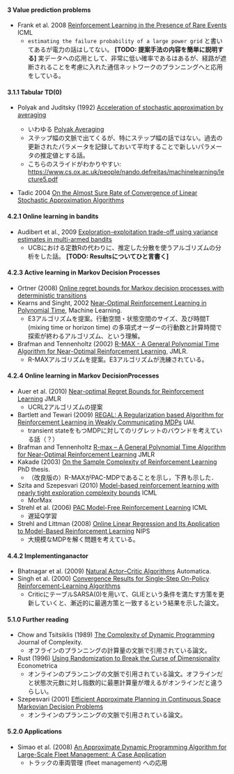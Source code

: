 #### 3 Value prediction problems

- Frank et al. 2008 [Reinforcement Learning in the Presence of Rare Events](http://www.machinelearning.org/archive/icml2008/papers/580.pdf) ICML
  - `estimating the failure probability of a large power grid` と書いてあるが電力の話はしてない。 **[TODO: 提案手法の内容を簡単に説明する]**
実データへの応用として、非常に低い確率であるはあるが、経路が遮断されることを考慮に入れた通信ネットワークのプランニングへと応用をしている。

#### 3.1.1 Tabular TD(0)

- Polyak and Juditsky (1992) [Acceleration of stochastic approximation by averaging](https://www.researchgate.net/profile/Boris_Polyak2/publication/236736831_Acceleration_of_Stochastic_Approximation_by_Averaging/links/0f31753227e964baab000000/Acceleration-of-Stochastic-Approximation-by-Averaging.pdf)
  - いわゆる [Polyak Averaging](https://en.wikipedia.org/wiki/Stochastic_approximation)
  - ステップ幅の文脈で出てくるが、特にステップ幅の話ではない。過去の更新されたパラメータを記録しておいて平均することで新しいパラメータの推定値とする話。
  - こちらのスライドがわかりやすい: https://www.cs.ox.ac.uk/people/nando.defreitas/machinelearning/lecture5.pdf

- Tadic 2004 [On the Almost Sure Rate of Convergence of Linear Stochastic Approximation Algorithms](http://ieeexplore.ieee.org/document/1266818/)

#### 4.2.1 Online learning in bandits

- Audibert et al., 2009 [Exploration-exploitation trade-off using variance estimates in multi-armed bandits](http://certis.enpc.fr/~audibert/Mes%20articles/TCS08.pdf)
  - UCBにおける定数Rの代わりに、推定した分散を使うアルゴリズムの分析をした話。 **[TODO: Resultsについてひと言書く]**

#### 4.2.3 Active learning in Markov Decision Processes
- Ortner (2008) [Online regret bounds for Markov decision processes with deterministic transitions](http://ac.els-cdn.com/S0304397510002008/1-s2.0-S0304397510002008-main.pdf?_tid=baf2ef9e-e582-11e6-bea4-00000aab0f26&acdnat=1485626212_65faa377ff897ad0b15b7c54390e8b33)
- Kearns and Singht, 2002 [Near-Optimal Reinforcement Learning in Polynomial Time](https://www.cis.upenn.edu/~mkearns/papers/KearnsSinghE3.pdf), Machine Learning.
  - E3アルゴリズムを提案。行動空間・状態空間のサイズ、及び時間T (mixing time or horizon time) の多項式オーダーの行動数と計算時間で探索が終わるアルゴリズム、という理解。
- Brafman and Tennenholtz (2002) [R-MAX - A General Polynomial Time Algorithm for Near-Optimal Reinforcement Learning](http://www.jmlr.org/papers/volume3/brafman02a/brafman02a.pdf), JMLR.
  - R-MAXアルゴリズムを提案。E3アルゴリズムが洗練されている。

#### 4.2.4 Online learning in Markov DecisionProcesses
- Auer et al. (2010) [Near-optimal Regret Bounds for Reinforcement Learning](http://www.jmlr.org/papers/volume11/jaksch10a/jaksch10a.pdf) JMLR
  - UCRL2アルゴリズムの提案
- Bartlett and Tewari (2009) [REGAL: A Regularization based Algorithm for Reinforcement
Learning in Weakly Communicating MDPs](https://arxiv.org/pdf/1205.2661v1.pdf) UAI.
  - transient stateをもつMDPに対してのリグレットのバウンドを考えている話（？）
- Brafman and Tennenholtz [R-max – A General Polynomial Time Algorithm for Near-Optimal Reinforcement Learning](http://www.jmlr.org/papers/volume3/brafman02a/brafman02a.pdf) JMLR
- Kakade (2003) [On the Sample Complexity of
Reinforcement Learning](https://homes.cs.washington.edu/~sham/papers/thesis/sham_thesis.pdf) PhD thesis.
  - （改良版の）R-MAXがPAC-MDPであることを示し，下界も示した．
- Szita and Szepesvari (2010) [Model-based reinforcement learning with nearly tight exploration complexity bounds](http://citeseerx.ist.psu.edu/viewdoc/download;jsessionid=46E2A19A7D4C4775430F2C4767749453?doi=10.1.1.170.2457&rep=rep1&type=pdf) ICML
  - MorMax
- Strehl et al. (2006) [PAC Model-Free Reinforcement Learning](http://cseweb.ucsd.edu/~ewiewior/06efficient.pdf) ICML
  - 遅延Q学習
- Strehl and Littman (2008) [Online Linear Regression and Its Application to
Model-Based Reinforcement Learning](https://papers.nips.cc/paper/3197-online-linear-regression-and-its-application-to-model-based-reinforcement-learning.pdf) NIPS
  - 大規模なMDPを解く問題を考えている。

#### 4.4.2 Implementinganactor

- Bhatnagar et al. (2009) [Natural Actor–Critic Algorithms](https://webdocs.cs.ualberta.ca/~sutton/papers/BSGL-TR.pdf) Automatica.
- Singh et al. (2000) [Convergence Results for Single-Step On-Policy Reinforcement-Learning Algorithms](https://sites.ualberta.ca/~szepesva/papers/singh98convergence.pdf)
  - CriticにテーブルSARSA(0)を用いて、GLIEという条件を満たす方策を更新していくと、漸近的に最適方策と一致するという結果を示した論文。

#### 5.1.0 Further reading
- Chow and Tsitsiklis (1989) [The Complexity of Dynamic Programming](http://www.mit.edu/~jnt/Papers/J026-89-dpcomplexity.pdf) Journal of Complexity.
  - オフラインのプランニングの計算量の文脈で引用されている論文。
- Rust (1996) [Using Randomization to Break the Curse of Dimensionality](http://people.hss.caltech.edu/~mshum/gradio/papers/dinakar.pdf) Econometrica
  - オンラインのプランニングの文脈で引用されている論文。オフラインだと状態次元数に対し指数的に最悪計算量が増えるがオンラインだと違うらしい。
- Szepesvari (2001) [Efficient Approximate Planning in Continuous
Space Markovian Decision Problems](https://www.researchgate.net/profile/Csaba_Szepesvari/publication/2587899_Efficient_Approximate_Planning_in_Continuous_Space_Markovian_Decision_Problems/links/09e4150cb772a8e202000000.pdf)
  - オンラインのプランニングの文脈で引用されている論文。

#### 5.2.0 Applications
- Simao et al. (2008) [An Approximate Dynamic Programming Algorithm for Large-Scale Fleet Management: A Case Application](http://castlelab.princeton.edu/Papers/Simao_et_al_SchneiderNational.pdf)
  - トラックの車両管理 (fleet management) への応用
